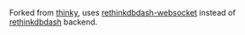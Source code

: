 Forked from [thinky](https://github.com/neumino/thinky/), uses [rethinkdbdash-websocket](https://github.com/gutenye/rethinkdbdash-websocket) instead of [rethinkdbdash](https://www.npmjs.com/package/rethinkdbdash) backend.
